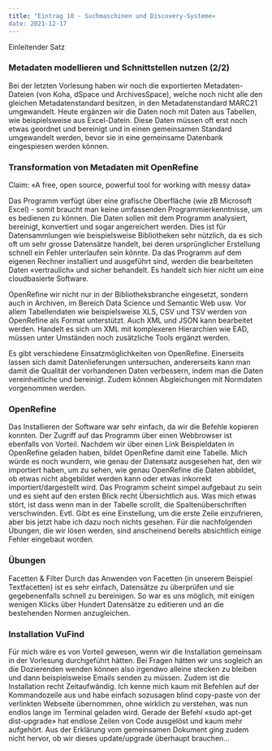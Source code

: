 ```yaml
---
title: "Eintrag 10 - Suchmaschinen und Discovery-Systeme«
date: 2021-12-17
---
```


Einleitender Satz 

### Metadaten modellieren und Schnittstellen nutzen (2/2)
Bei der letzten Vorlesung haben wir noch die exportierten Metadaten-Dateien (von Koha, dSpace und ArchivesSpace), welche noch nicht alle den gleichen Metadatenstandard besitzen, in den Metadatenstandard MARC21 umgewandelt. Heute ergänzen wir die Daten noch mit Daten aus Tabellen, wie beispielsweise aus Excel-Datein. Diese Daten müssen oft erst noch etwas geordnet und bereinigt und in einen gemeinsamen Standard umgewandelt werden, bevor sie in eine gemeinsame Datenbank eingespiesen werden können. 

### Transformation von Metadaten mit OpenRefine
Claim: «A free, open source, powerful tool for working with messy data»

Das Programm verfügt über eine grafische Oberfläche (wie zB Microsoft Excel) - somit braucht man keine umfassenden Programmierkenntnisse, um es bedienen zu können. Die Daten sollen mit dem Programm analysiert, bereinigt, konvertiert und sogar angereichert werden. Dies ist für Datensammlungen wie beispielsweise Bibliotheken sehr nützlich, da es sich oft um sehr grosse Datensätze handelt, bei deren ursprünglicher Erstellung schnell ein Fehler unterlaufen sein könnte. Da das Programm auf dem eigenen Rechner installiert und ausgeführt sind, werden die bearbeiteten Daten «vertraulich» und sicher behandelt. Es handelt sich hier nicht um eine cloudbasierte Software. 

OpenRefine wir nicht nur in der Bibliotheksbranche eingesetzt, sondern auch in Archiven, im Bereich Data Science und Semantic Web usw. Vor allem Tabellendaten wie beispielsweise XLS, CSV und TSV werden von OpenRefine als Format unterstützt. Auch XML und JSON kann bearbeitet werden. Handelt es sich um XML mit komplexeren Hierarchien wie EAD, müssen unter Umständen noch zusätzliche Tools ergänzt werden. 

Es gibt verschiedene Einsatzmöglichkeiten von OpenRefine. Einerseits lassen sich damit Datenlieferungen untersuchen, andererseits kann man damit die Qualität der vorhandenen Daten verbessern, indem man die Daten vereinheitliche und bereinigt. Zudem können Abgleichungen mit Normdaten vorgenommen werden. 

### OpenRefine
Das Installieren der Software war sehr einfach, da wir die Befehle kopieren konnten. Der Zugriff auf das Programm über einen Webbrowser ist ebenfalls von Vorteil. Nachdem wir über einen Link Beispieldaten in OpenRefine geladen haben, bildet OpenRefine damit eine Tabelle. Mich würde es noch wundern, wie genau der Datensatz ausgesehen hat, den wir importiert haben, um zu sehen, wie genau OpenRefine die Daten abbildet, ob etwas nicht abgebildet werden kann oder etwas inkorrekt importiert/dargestellt wird. Das Programm scheint simpel aufgebaut zu sein und es sieht auf den ersten Blick recht Übersichtlich aus. Was mich etwas stört, ist dass wenn man in der Tabelle scrollt, die Spaltenüberschriften verschwinden. Evtl. Gibt es eine Einstellung, um die erste Zeile einzufrieren, aber bis jetzt habe ich dazu noch nichts gesehen. Für die nachfolgenden Übungen, die wir lösen werden, sind anscheinend bereits absichtlich einige Fehler eingebaut worden.

### Übungen
Facetten & Filter
Durch das Anwenden von Facetten (in unserem Beispiel Textfacetten) ist es sehr einfach, Datensätze zu überprüfen und sie gegebenenfalls schnell zu bereinigen. So war es uns möglich, mit einigen wenigen Klicks über Hundert Datensätze zu editieren und an die bestehenden Normen anzugleichen. 

### Installation VuFind
Für mich wäre es von Vorteil gewesen, wenn wir die Installation gemeinsam in der Vorlesung durchgeführt hätten. Bei Fragen hätten wir uns sogleich an die Dozierenden wenden können also irgendwo alleine stecken zu bleiben und dann beispielsweise Emails senden zu müssen. Zudem ist die Installation recht Zeitaufwändig. Ich kenne mich kaum mit Befehlen auf der Kommandozeile aus und habe einfach sozusagen blind copy-paste von der verlinkten Webseite übernommen, ohne wirklich zu verstehen, was nun endlos lange im Terminal geladen wird. Gerade der Befehl «sudo apt-get dist-upgrade» hat endlose Zeilen von Code ausgelöst und kaum mehr aufgehört. Aus der Erklärung vom gemeinsamen Dokument ging zudem nicht hervor, ob wir dieses update/upgrade überhaupt brauchen…




